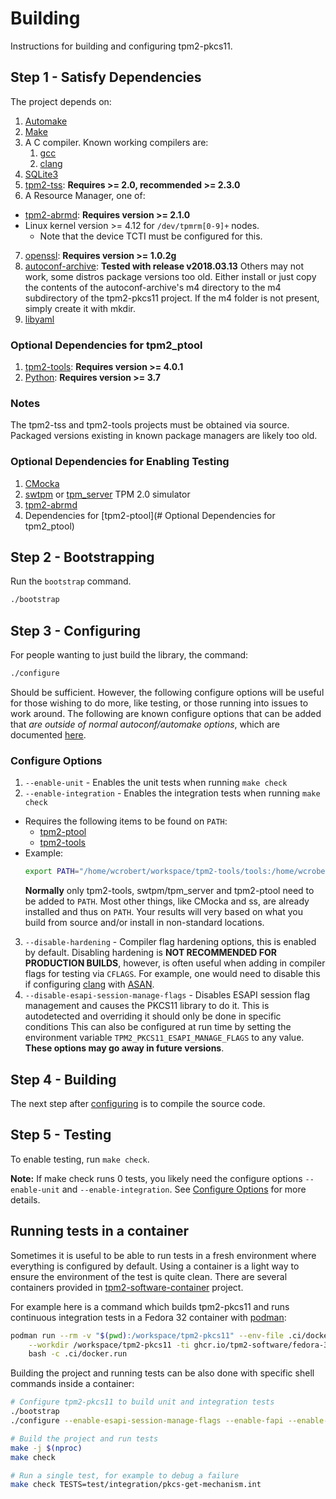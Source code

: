 # Building

Instructions for building and configuring tpm2-pkcs11.

## Step 1 - Satisfy Dependencies

The project depends on:

1. [Automake](https://www.gnu.org/software/automake)
2. [Make](https://www.gnu.org/software/make/)
3. A C compiler. Known working compilers are:
    1. [gcc](https://www.gnu.org/software/gcc/)
    2. [clang](https://clang.llvm.org/)
4. [SQLite3](https://www.sqlite.org/)
5. [tpm2-tss](https://github.com/tpm2-software/tpm2-tss): **Requires >= 2.0, recommended >= 2.3.0**
6. A Resource Manager, one of:
  - [tpm2-abrmd](https://github.com/tpm2-software/tpm2-abrmd): **Requires version >= 2.1.0**
  - Linux kernel version >= 4.12 for `/dev/tpmrm[0-9]+` nodes.
    - Note that the device TCTI must be configured for this.
7. [openssl](https://www.openssl.org/): **Requires version >= 1.0.2g**
8. [autoconf-archive](https://github.com/autoconf-archive/autoconf-archive): **Tested with release v2018.03.13**
     Others may not work, some distros package versions too old. Either install or just copy the contents of the
     autoconf-archive's m4 directory to the m4 subdirectory of the tpm2-pkcs11 project. If the m4 folder is not
     present, simply create it with mkdir.
9. [libyaml](https://github.com/yaml/libyaml)

### Optional Dependencies for tpm2_ptool
1. [tpm2-tools](https://github.com/tpm2-software/tpm2-tools): **Requires version >= 4.0.1**
2. [Python](https://www.python.org/): **Requires version >= 3.7**

### Notes
The tpm2-tss and tpm2-tools projects must be obtained via source. Packaged versions existing
in known package managers are likely too old.

### Optional Dependencies for Enabling Testing
1. [CMocka](https://cmocka.org/)
2. [swtpm](https://github.com/stefanberger/swtpm) or
   [tpm_server](https://sourceforge.net/projects/ibmswtpm2/) TPM 2.0 simulator
3. [tpm2-abrmd](https://github.com/tpm2-software/tpm2-abrmd)
4. Dependencies for [tpm2-ptool](# Optional Dependencies for tpm2_ptool)

## Step 2 - Bootstrapping

Run the `bootstrap` command.

```sh
./bootstrap
```

## Step 3 - Configuring

For people wanting to just build the library, the command:
```sh
./configure
```

Should be sufficient. However, the following configure options will be useful for those wishing to do more, like
testing, or those running into issues to work around. The following are known configure options that can be added
that *are outside of normal autoconf/automake options*, which are documented [here](https://sourceware.org/autobook/autobook/autobook_14.html).

### Configure Options
1. `--enable-unit` - Enables the unit tests when running `make check`
2. `--enable-integration` - Enables the integration tests when running `make check`
  * Requires the following items to be found on `PATH`:
    * [tpm2-ptool](../tools/tpm2_ptool.py)
    * [tpm2-tools](#step-1---satisfy-dependencies)
  * Example:
    ```sh
    export PATH="/home/wcrobert/workspace/tpm2-tools/tools:/home/wcrobert/workspace/tpm2-pkcs11/tools:$HOME/workspace/ibmtpm974/src:$PATH"
    ```
    **Normally** only tpm2-tools, swtpm/tpm_server and tpm2-ptool need to be added to `PATH`. Most other things, like CMocka and ss, are already
    installed and thus on `PATH`. Your results will very based on what you build from source and/or install in non-standard locations.
3. `--disable-hardening` - Compiler flag hardening options, this is enabled by default. Disabling hardening is **NOT RECOMMENDED FOR PRODUCTION BUILDS**,
      however, is often useful when adding in compiler flags for testing via `CFLAGS`. For example, one would need to disable this if configuring
      [clang](#step-1---satisfy-dependencies) with [ASAN](https://clang.llvm.org/docs/AddressSanitizer.html).
4. `--disable-esapi-session-manage-flags` - Disables ESAPI session flag management and causes the PKCS11 library to do it. This is autodetected and
      overriding it should only be done in specific conditions
      This can also be configured at run time by setting the environment variable `TPM2_PKCS11_ESAPI_MANAGE_FLAGS` to any value.
      **These options may go away in future versions**.

## Step 4 - Building

The next step after [configuring](#step-3---configuring) is to compile the source code.

## Step 5 - Testing

To enable testing, run `make check`.

**Note:** If make check runs 0 tests, you likely need the configure options `--enable-unit` and `--enable-integration`. See [Configure Options](#configure-options)
for more details.

## Running tests in a container

Sometimes it is useful to be able to run tests in a fresh environment where everything is configured by default.
Using a container is a light way to ensure the environment of the test is quite clean.
There are several containers provided in [tpm2-software-container](https://github.com/tpm2-software/tpm2-software-container) project.

For example here is a command which builds tpm2-pkcs11 and runs continuous integration tests in a Fedora 32 container with [podman](https://podman.io/):

```sh
podman run --rm -v "$(pwd):/workspace/tpm2-pkcs11" --env-file .ci/docker.env \
    --workdir /workspace/tpm2-pkcs11 -ti ghcr.io/tpm2-software/fedora-32 \
    bash -c .ci/docker.run
```

Building the project and running tests can be also done with specific shell commands inside a container:

```sh
# Configure tpm2-pkcs11 to build unit and integration tests
./bootstrap
./configure --enable-esapi-session-manage-flags --enable-fapi --enable-unit --enable-integration

# Build the project and run tests
make -j $(nproc)
make check

# Run a single test, for example to debug a failure
make check TESTS=test/integration/pkcs-get-mechanism.int
```
